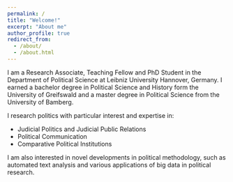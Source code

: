 ```yaml
---
permalink: /
title: "Welcome!"
excerpt: "About me"
author_profile: true
redirect_from: 
  - /about/
  - /about.html
---
```


I am a Research Associate, Teaching Fellow and PhD Student in the Department of Political Science at Leibniz University Hannover, Germany. I earned a bachelor degree in Political Science and History form the University of Greifswald and a master degree in Political Science from the University of Bamberg.

I research politics with particular interest and expertise in:
- Judicial Politics and Judicial Public Relations
- Political Communication
- Comparative Political Institutions


I am also interested in novel developments in political methodology, such as automated text analysis and various applications of big data in political research.

